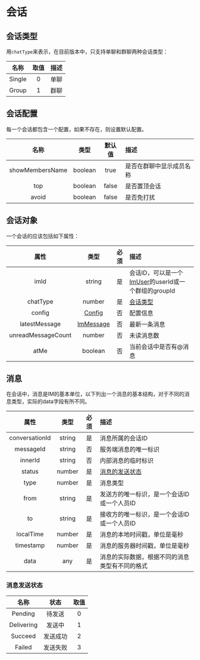# 会话

## 会话类型

用`chatType`来表示，在目前版本中，只支持单聊和群聊两种会话类型：

| 名称 | 取值 | 描述 |
| :-: | :-: | :- |
| Single | 0 | 单聊 |
| Group | 1 | 群聊 |

## 会话配置

每一个会话都包含一个配置，如果不存在，则设置默认配置。

| 名称 | 类型 | 默认值 | 描述 |
| :-: | :-: | :-: | :- |
| showMembersName | boolean | true | 是否在群聊中显示成员名称 |
| top | boolean | false | 是否置顶会话 |
| avoid | boolean | false | 是否免打扰 |

## 会话对象

一个会话的应该包括如下属性：

| 属性 | 类型 | 必须 | 描述 |
| :-: | :-: | :-: | :- |
| imId | string | 是 | 会话ID，可以是一个[ImUser](struct/Organization#用户)的userId或一个群组的groupId |
| chatType | number | 是 | [会话类型](#会话类型) |
| config | [Config](#会话配置) | 否 | 配置信息 |
| latestMessage | [ImMessage](#消息) | 否 | 最新一条消息 |
| unreadMessageCount | number | 否 | 未读消息数 |
| atMe | boolean | 否 | 当前会话中是否有@消息 |

## 消息

在会话中，消息是IM的基本单位，以下列出一个消息的基本结构，对于不同的消息类型，实际的data字段有所不同。

| 属性 | 类型 | 必须 | 描述 |
| :-: | :-: | :-: | :- |
| conversationId | string | 是 | 消息所属的会话ID |
| messageId | string | 否 | 服务端消息的唯一标识 |
| innerId | string | 否 | 内部消息的临时标识 |
| status | number | 是 | [消息的发送状态](#消息发送状态) |
| type | number | 是 | 消息类型 |
| from | string | 是 | 发送方的唯一标识，是一个会话ID或一个人员ID |
| to | string | 是 | 接收方的唯一标识，是一个会话ID或一个人员ID |
| localTime | number | 是 | 消息的本地时间戳，单位是毫秒 |
| timestamp | number | 是 | 消息的服务器时间戳，单位是毫秒 |
| data | any | 是 | 消息的实际数据，根据不同的消息类型有不同的格式 |

### 消息发送状态

| 名称 | 状态 | 取值 |
| :-: | :-: | :-: |
| Pending | 待发送 | 0 |
| Delivering | 发送中 | 1 |
| Succeed | 发送成功 | 2 |
| Failed | 发送失败 | 3 |
